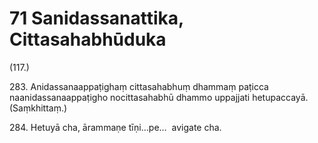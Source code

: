 # 71 Sanidassanattika, Cittasahabhūduka

(117.)

283\. Anidassanaappaṭighaṃ cittasahabhuṃ dhammaṃ paṭicca naanidassanaappaṭigho nocittasahabhū dhammo uppajjati hetupaccayā. (Saṃkhittaṃ.)

284\. Hetuyā cha, ārammaṇe tīṇi…pe…  avigate cha.
